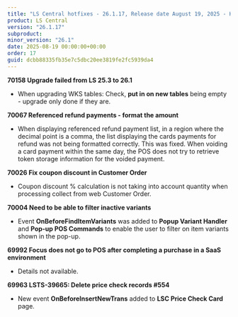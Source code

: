 ```yaml
---
title: "LS Central hotfixes - 26.1.17, Release date August 19, 2025 - Hotfixes"
product: LS Central
version: "26.1.17"
subproduct: 
minor_version: "26.1"
date: 2025-08-19 00:00:00+00:00
order: 17
guid: dcbb88335fb35e7c5dbc20ee3819fe2fc5939da4
---
```


<div><strong>70158 Upgrade failed from LS 25.3 to 26.1</strong>
<ul><li>When upgrading WKS tables: Check, <b>put in on new tables</b> being empty - upgrade only done if they are. </li></ul>
<strong>70067 Referenced refund payments - format the amount</strong>
<ul><li>When displaying referenced refund payment list, in a region where the decimal point is a comma, the list displaying the cards payments for refund was not being formatted correctly. This was fixed. When voiding a card payment within the same day, the POS does not try to retrieve token storage information for the voided payment.</li></ul>
<strong>70026 Fix coupon discount in Customer Order</strong>
<ul><li>Coupon discount % calculation is not taking into account quantity when processing collect from web Customer Order.</li></ul>
<strong>70004 Need to be able to filter inactive variants</strong>
<ul><li>Event <b>OnBeforeFindItemVariants</b> was added to <b>Popup Variant Handler</b> and <b>Pop-up POS Commands</b> to enable the user to filter on item variants shown in the pop-up.</li></ul>
<strong>69992 Focus does not go to POS after completing a purchase in a SaaS environment</strong>
<ul><li>Details not available.</li></ul>
<strong>69963 LSTS-39665: Delete price check records #554</strong>
<ul><li>New event <b>OnBeforeInsertNewTrans</b> added to <b>LSC Price Check Card</b> page.</li></ul></div>
